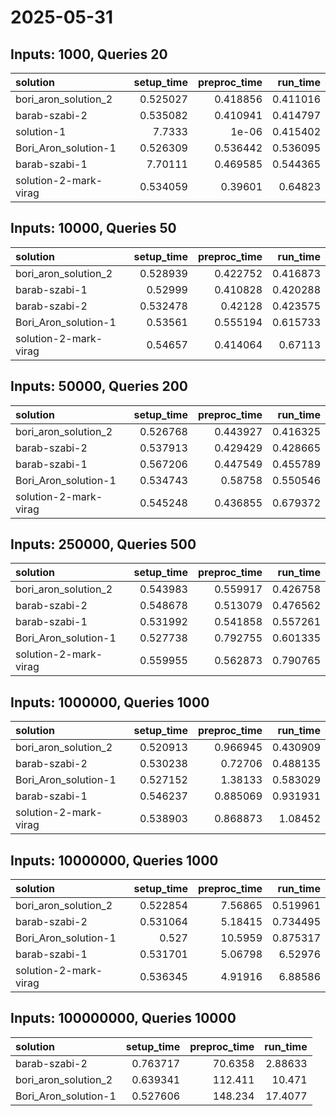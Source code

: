 # 2025-05-31

## Inputs: 1000, Queries 20

| solution              |   setup_time |   preproc_time |   run_time |
|:----------------------|-------------:|---------------:|-----------:|
| bori_aron_solution_2  |     0.525027 |       0.418856 |   0.411016 |
| barab-szabi-2         |     0.535082 |       0.410941 |   0.414797 |
| solution-1            |     7.7333   |       1e-06    |   0.415402 |
| Bori_Aron_solution-1  |     0.526309 |       0.536442 |   0.536095 |
| barab-szabi-1         |     7.70111  |       0.469585 |   0.544365 |
| solution-2-mark-virag |     0.534059 |       0.39601  |   0.64823  |

## Inputs: 10000, Queries 50

| solution              |   setup_time |   preproc_time |   run_time |
|:----------------------|-------------:|---------------:|-----------:|
| bori_aron_solution_2  |     0.528939 |       0.422752 |   0.416873 |
| barab-szabi-1         |     0.52999  |       0.410828 |   0.420288 |
| barab-szabi-2         |     0.532478 |       0.42128  |   0.423575 |
| Bori_Aron_solution-1  |     0.53561  |       0.555194 |   0.615733 |
| solution-2-mark-virag |     0.54657  |       0.414064 |   0.67113  |

## Inputs: 50000, Queries 200

| solution              |   setup_time |   preproc_time |   run_time |
|:----------------------|-------------:|---------------:|-----------:|
| bori_aron_solution_2  |     0.526768 |       0.443927 |   0.416325 |
| barab-szabi-2         |     0.537913 |       0.429429 |   0.428665 |
| barab-szabi-1         |     0.567206 |       0.447549 |   0.455789 |
| Bori_Aron_solution-1  |     0.534743 |       0.58758  |   0.550546 |
| solution-2-mark-virag |     0.545248 |       0.436855 |   0.679372 |

## Inputs: 250000, Queries 500

| solution              |   setup_time |   preproc_time |   run_time |
|:----------------------|-------------:|---------------:|-----------:|
| bori_aron_solution_2  |     0.543983 |       0.559917 |   0.426758 |
| barab-szabi-2         |     0.548678 |       0.513079 |   0.476562 |
| barab-szabi-1         |     0.531992 |       0.541858 |   0.557261 |
| Bori_Aron_solution-1  |     0.527738 |       0.792755 |   0.601335 |
| solution-2-mark-virag |     0.559955 |       0.562873 |   0.790765 |

## Inputs: 1000000, Queries 1000

| solution              |   setup_time |   preproc_time |   run_time |
|:----------------------|-------------:|---------------:|-----------:|
| bori_aron_solution_2  |     0.520913 |       0.966945 |   0.430909 |
| barab-szabi-2         |     0.530238 |       0.72706  |   0.488135 |
| Bori_Aron_solution-1  |     0.527152 |       1.38133  |   0.583029 |
| barab-szabi-1         |     0.546237 |       0.885069 |   0.931931 |
| solution-2-mark-virag |     0.538903 |       0.868873 |   1.08452  |

## Inputs: 10000000, Queries 1000

| solution              |   setup_time |   preproc_time |   run_time |
|:----------------------|-------------:|---------------:|-----------:|
| bori_aron_solution_2  |     0.522854 |        7.56865 |   0.519961 |
| barab-szabi-2         |     0.531064 |        5.18415 |   0.734495 |
| Bori_Aron_solution-1  |     0.527    |       10.5959  |   0.875317 |
| barab-szabi-1         |     0.531701 |        5.06798 |   6.52976  |
| solution-2-mark-virag |     0.536345 |        4.91916 |   6.88586  |

## Inputs: 100000000, Queries 10000

| solution             |   setup_time |   preproc_time |   run_time |
|:---------------------|-------------:|---------------:|-----------:|
| barab-szabi-2        |     0.763717 |        70.6358 |    2.88633 |
| bori_aron_solution_2 |     0.639341 |       112.411  |   10.471   |
| Bori_Aron_solution-1 |     0.527606 |       148.234  |   17.4077  |